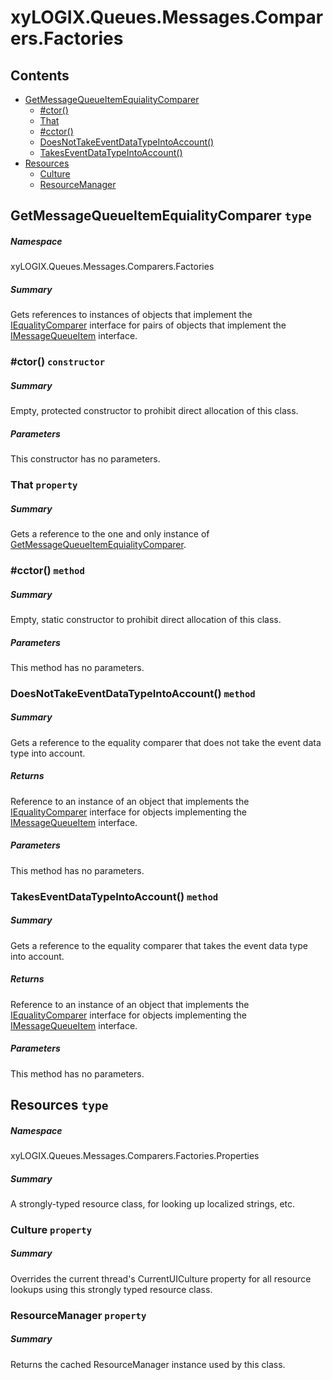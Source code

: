 ﻿<a name='assembly'></a>
# xyLOGIX.Queues.Messages.Comparers.Factories

## Contents

- [GetMessageQueueItemEquialityComparer](#T-xyLOGIX-Queues-Messages-Comparers-Factories-GetMessageQueueItemEquialityComparer 'xyLOGIX.Queues.Messages.Comparers.Factories.GetMessageQueueItemEquialityComparer')
  - [#ctor()](#M-xyLOGIX-Queues-Messages-Comparers-Factories-GetMessageQueueItemEquialityComparer-#ctor 'xyLOGIX.Queues.Messages.Comparers.Factories.GetMessageQueueItemEquialityComparer.#ctor')
  - [That](#P-xyLOGIX-Queues-Messages-Comparers-Factories-GetMessageQueueItemEquialityComparer-That 'xyLOGIX.Queues.Messages.Comparers.Factories.GetMessageQueueItemEquialityComparer.That')
  - [#cctor()](#M-xyLOGIX-Queues-Messages-Comparers-Factories-GetMessageQueueItemEquialityComparer-#cctor 'xyLOGIX.Queues.Messages.Comparers.Factories.GetMessageQueueItemEquialityComparer.#cctor')
  - [DoesNotTakeEventDataTypeIntoAccount()](#M-xyLOGIX-Queues-Messages-Comparers-Factories-GetMessageQueueItemEquialityComparer-DoesNotTakeEventDataTypeIntoAccount 'xyLOGIX.Queues.Messages.Comparers.Factories.GetMessageQueueItemEquialityComparer.DoesNotTakeEventDataTypeIntoAccount')
  - [TakesEventDataTypeIntoAccount()](#M-xyLOGIX-Queues-Messages-Comparers-Factories-GetMessageQueueItemEquialityComparer-TakesEventDataTypeIntoAccount 'xyLOGIX.Queues.Messages.Comparers.Factories.GetMessageQueueItemEquialityComparer.TakesEventDataTypeIntoAccount')
- [Resources](#T-xyLOGIX-Queues-Messages-Comparers-Factories-Properties-Resources 'xyLOGIX.Queues.Messages.Comparers.Factories.Properties.Resources')
  - [Culture](#P-xyLOGIX-Queues-Messages-Comparers-Factories-Properties-Resources-Culture 'xyLOGIX.Queues.Messages.Comparers.Factories.Properties.Resources.Culture')
  - [ResourceManager](#P-xyLOGIX-Queues-Messages-Comparers-Factories-Properties-Resources-ResourceManager 'xyLOGIX.Queues.Messages.Comparers.Factories.Properties.Resources.ResourceManager')

<a name='T-xyLOGIX-Queues-Messages-Comparers-Factories-GetMessageQueueItemEquialityComparer'></a>
## GetMessageQueueItemEquialityComparer `type`

##### Namespace

xyLOGIX.Queues.Messages.Comparers.Factories

##### Summary

Gets references to instances of objects that implement the
[IEqualityComparer](http://msdn.microsoft.com/query/dev14.query?appId=Dev14IDEF1&l=EN-US&k=k:System.Collections.Generic.IEqualityComparer 'System.Collections.Generic.IEqualityComparer')
interface for
pairs of objects that implement the
[IMessageQueueItem](#T-xyLOGIX-Queues-Messages-Interfaces-IMessageQueueItem 'xyLOGIX.Queues.Messages.Interfaces.IMessageQueueItem')
interface.

<a name='M-xyLOGIX-Queues-Messages-Comparers-Factories-GetMessageQueueItemEquialityComparer-#ctor'></a>
### #ctor() `constructor`

##### Summary

Empty, protected constructor to prohibit direct allocation of this class.

##### Parameters

This constructor has no parameters.

<a name='P-xyLOGIX-Queues-Messages-Comparers-Factories-GetMessageQueueItemEquialityComparer-That'></a>
### That `property`

##### Summary

Gets a reference to the one and only instance of
[GetMessageQueueItemEquialityComparer](#T-xyLOGIX-Queues-Messages-Comparers-Factories-GetMessageQueueItemEquialityComparer 'xyLOGIX.Queues.Messages.Comparers.Factories.GetMessageQueueItemEquialityComparer').

<a name='M-xyLOGIX-Queues-Messages-Comparers-Factories-GetMessageQueueItemEquialityComparer-#cctor'></a>
### #cctor() `method`

##### Summary

Empty, static constructor to prohibit direct allocation of this class.

##### Parameters

This method has no parameters.

<a name='M-xyLOGIX-Queues-Messages-Comparers-Factories-GetMessageQueueItemEquialityComparer-DoesNotTakeEventDataTypeIntoAccount'></a>
### DoesNotTakeEventDataTypeIntoAccount() `method`

##### Summary

Gets a reference to the equality comparer that does not take the
event data type into account.

##### Returns

Reference to an instance of an object that implements the
[IEqualityComparer](http://msdn.microsoft.com/query/dev14.query?appId=Dev14IDEF1&l=EN-US&k=k:System.Collections.Generic.IEqualityComparer 'System.Collections.Generic.IEqualityComparer')
interface
for objects implementing the
[IMessageQueueItem](#T-xyLOGIX-Queues-Messages-Interfaces-IMessageQueueItem 'xyLOGIX.Queues.Messages.Interfaces.IMessageQueueItem')
interface.

##### Parameters

This method has no parameters.

<a name='M-xyLOGIX-Queues-Messages-Comparers-Factories-GetMessageQueueItemEquialityComparer-TakesEventDataTypeIntoAccount'></a>
### TakesEventDataTypeIntoAccount() `method`

##### Summary

Gets a reference to the equality comparer that takes the event data
type into account.

##### Returns

Reference to an instance of an object that implements the
[IEqualityComparer](http://msdn.microsoft.com/query/dev14.query?appId=Dev14IDEF1&l=EN-US&k=k:System.Collections.Generic.IEqualityComparer 'System.Collections.Generic.IEqualityComparer')
interface
for objects implementing the
[IMessageQueueItem](#T-xyLOGIX-Queues-Messages-Interfaces-IMessageQueueItem 'xyLOGIX.Queues.Messages.Interfaces.IMessageQueueItem')
interface.

##### Parameters

This method has no parameters.

<a name='T-xyLOGIX-Queues-Messages-Comparers-Factories-Properties-Resources'></a>
## Resources `type`

##### Namespace

xyLOGIX.Queues.Messages.Comparers.Factories.Properties

##### Summary

A strongly-typed resource class, for looking up localized strings, etc.

<a name='P-xyLOGIX-Queues-Messages-Comparers-Factories-Properties-Resources-Culture'></a>
### Culture `property`

##### Summary

Overrides the current thread's CurrentUICulture property for all
  resource lookups using this strongly typed resource class.

<a name='P-xyLOGIX-Queues-Messages-Comparers-Factories-Properties-Resources-ResourceManager'></a>
### ResourceManager `property`

##### Summary

Returns the cached ResourceManager instance used by this class.
